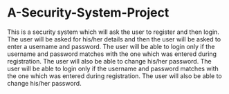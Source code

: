 # A-Security-System-Project

This is a security system which will ask the user to register and then login. The user will be asked for his/her details
and then the user will be asked to enter a username and password. The user will be able to login only if the username and 
password matches with the one which was entered during registration. The user will also be able to change his/her password. 
The user will be able to login only if the username and password matches with the one which was entered during registration. 
The user will also be able to change his/her password.
